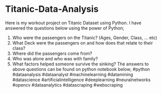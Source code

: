 # Titanic-Data-Analysis

Here is my workout project on Titanic Dataset using Python. I have answered the questions below using the power of Python;
1. Who were the passengers on the Titanic? (Ages, Gender, Class, ... etc)
2. What Deck were the passengers on and how does that relate to their class?
3. Where did the passengers come from?
4. Who was alone and who was with family?
5. What factors helped someone survive the sinking?
The answers to above questions can be found on python notebook below;
#python #dataanalysis #dataanalyst #machinelearning #datamining #datascience #artificialintelligence #deeplearning #neuralnetworks #opencv #dataanalytics #datascraping #webscraping
